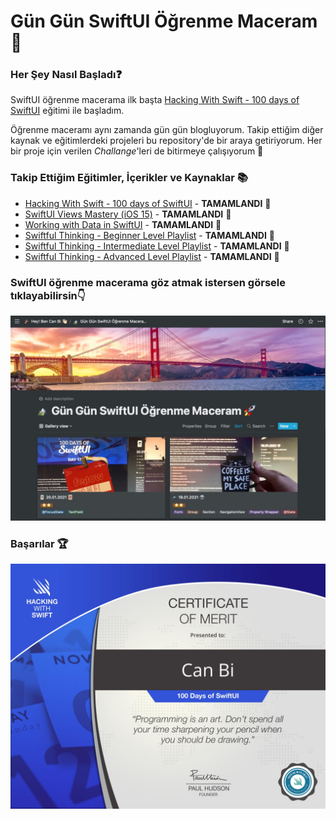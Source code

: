 # Gün Gün SwiftUI Öğrenme Maceram 🚀

### Her Şey Nasıl Başladı❓
SwiftUI öğrenme macerama ilk başta [Hacking With Swift - 100 days of SwiftUI](https://www.hackingwithswift.com/100/swiftui) eğitimi ile başladım. 

Öğrenme maceramı aynı zamanda gün gün blogluyorum. Takip ettiğim diğer kaynak ve eğitimlerdeki projeleri bu repository'de bir araya getiriyorum. Her bir proje için verilen _Challange_'leri de bitirmeye çalışıyorum 🙌

### Takip Ettiğim Eğitimler, İçerikler ve Kaynaklar 📚
* [Hacking With Swift - 100 days of SwiftUI](https://www.hackingwithswift.com/100/swiftui) - **TAMAMLANDI** 🥳
* [SwiftUI Views Mastery (iOS 15)](https://www.bigmountainstudio.com/views-15) - **TAMAMLANDI** 🥳
* [Working with Data in SwiftUI](https://www.bigmountainstudio.com/data) - **TAMAMLANDI** 🥳
* [Swiftful Thinking - Beginner Level Playlist](https://www.youtube.com/c/SwiftfulThinking/featured) - **TAMAMLANDI** 🥳
* [Swiftful Thinking - Intermediate Level Playlist](https://www.youtube.com/c/SwiftfulThinking/featured) - **TAMAMLANDI** 🥳
* [Swiftful Thinking - Advanced Level Playlist](https://www.youtube.com/c/SwiftfulThinking/featured) - **TAMAMLANDI** 🥳

### SwiftUI öğrenme macerama göz atmak istersen görsele tıklayabilirsin👇
[![](Images/gungunswiftui.jpg)](https://can.bi/yazilimci-gunlugu)

### Başarılar 🏆
<img src="Images/certificate.jpg" width="600" />
